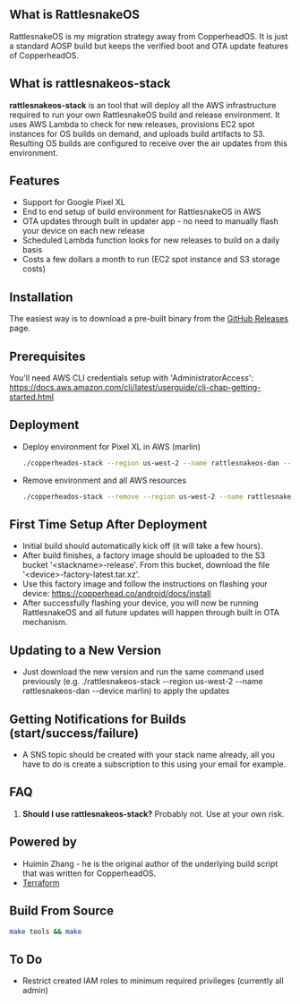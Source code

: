 ## What is RattlesnakeOS
RattlesnakeOS is my migration strategy away from CopperheadOS. It is just a standard AOSP build but keeps the verified boot and OTA update features of CopperheadOS.

## What is rattlesnakeos-stack
<b>rattlesnakeos-stack</b> is an tool that will deploy all the AWS infrastructure required to run your own RattlesnakeOS build and release environment. It uses AWS Lambda to check for new releases, provisions EC2 spot instances for OS builds on demand, and uploads build artifacts to S3. Resulting OS builds are configured to receive over the air updates from this environment.

## Features
* Support for Google Pixel XL
* End to end setup of build environment for RattlesnakeOS in AWS
* OTA updates through built in updater app - no need to manually flash your device on each new release
* Scheduled Lambda function looks for new releases to build on a daily basis
* Costs a few dollars a month to run (EC2 spot instance and S3 storage costs)

## Installation
The easiest way is to download a pre-built binary from the [GitHub Releases](https://github.com/dan-v/rattlesnakeos-stack/releases) page.

## Prerequisites
You'll need AWS CLI credentials setup with 'AdministratorAccess': https://docs.aws.amazon.com/cli/latest/userguide/cli-chap-getting-started.html

## Deployment
* Deploy environment for Pixel XL in AWS (marlin)

    ```sh
    ./copperheados-stack --region us-west-2 --name rattlesnakeos-dan --device marlin
    ```

* Remove environment and all AWS resources

    ```sh
    ./copperheados-stack --remove --region us-west-2 --name rattlesnakeos-dan
    ```

## First Time Setup After Deployment
* Initial build should automatically kick off (it will take a few hours).
* After build finishes, a factory image should be uploaded to the S3 bucket '\<stackname>-release'. From this bucket, download the file '\<device>-factory-latest.tar.xz'. 
* Use this factory image and follow the instructions on flashing your device: https://copperhead.co/android/docs/install
* After successfully flashing your device, you will now be running RattlesnakeOS and all future updates will happen through built in OTA mechanism.

## Updating to a New Version
* Just download the new version and run the same command used previously (e.g. ./rattlesnakeos-stack --region us-west-2 --name rattlesnakeos-dan --device marlin) to apply the updates

## Getting Notifications for Builds (start/success/failure)
* A SNS topic should be created with your stack name already, all you have to do is create a subscription to this using your email for example.

## FAQ
1. <b>Should I use rattlesnakeos-stack?</b> Probably not. Use at your own risk.

## Powered by
* Huimin Zhang - he is the original author of the underlying build script that was written for CopperheadOS.
* [Terraform](https://www.terraform.io/) 

## Build From Source

  ```sh
  make tools && make
  ```

## To Do
* Restrict created IAM roles to minimum required privileges (currently all admin)